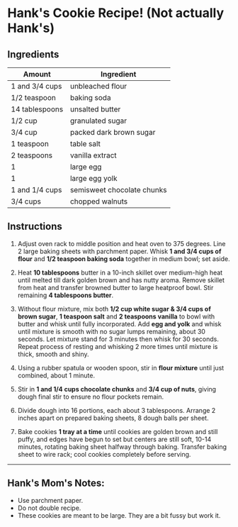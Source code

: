 # Hank's Cookie Recipe! (Not actually Hank's)

## Ingredients

| Amount         | Ingredient                 |
| -------------- | -------------------------- |
| 1 and 3/4 cups | unbleached flour           |
| 1/2 teaspoon   | baking soda                |
| 14 tablespoons | unsalted butter            |
| 1/2 cup        | granulated sugar           |
| 3/4 cup        | packed dark brown sugar    |
| 1 teaspoon     | table salt                 |
| 2 teaspoons    | vanilla extract            |
| 1              | large egg                  |
| 1              | large egg yolk             |
| 1 and 1/4 cups | semisweet chocolate chunks |
| 3/4 cups       | chopped walnuts            |

## Instructions

1. Adjust oven rack to middle position and heat oven to 375 degrees. Line 2 large baking sheets with parchment paper. Whisk **1 and 3/4 cups of flour** and **1/2 teaspoon baking soda** together in medium bowl; set aside.

2. Heat **10 tablespoons** butter in a 10-inch skillet over medium-high heat until melted till dark golden brown and has nutty aroma. Remove skillet from heat and transfer browned butter to large heatproof bowl. Stir remaining **4 tablespoons butter**.

3. Without flour mixture, mix both **1/2 cup white sugar & 3/4 cups of brown sugar**, **1 teaspoon salt** and **2 teaspoons vanilla** to bowl with butter and whisk until fully incorporated. Add **egg and yolk** and whisk until mixture is smooth with no sugar lumps remaining, about 30 seconds. Let mixture stand for 3 minutes then whisk for 30 seconds. Repeat process of resting and whisking 2 more times until mixture is thick, smooth and shiny. 

4. Using a rubber spatula or wooden spoon, stir in **flour mixture** until just combined, about 1 minute. 

5. Stir in **1 and 1/4 cups chocolate chunks** and **3/4 cup of nuts**, giving dough final stir to ensure no flour pockets remain.

5. Divide dough into 16 portions, each about 3 tablespoons. Arrange 2 inches apart on prepared baking sheets, 8 dough balls per sheet.

6. Bake cookies **1 tray at a time** until cookies are golden brown and still puffy, and edges have begun to set but centers are still soft, 10-14 minutes, rotating baking sheet halfway through baking. Transfer baking sheet to wire rack; cool cookies completely before serving.

---

## Hank's Mom's Notes:

- Use parchment paper.
- Do not double recipe.
- These cookies are meant to be large. They are a bit fussy but work it.
